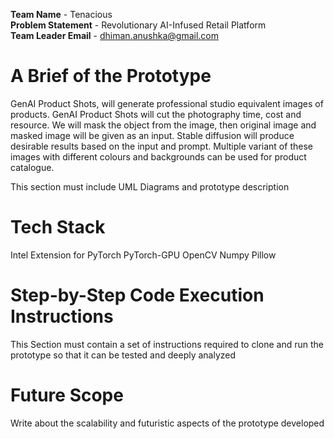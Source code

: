 **Team Name** - Tenacious<br>
**Problem Statement** - Revolutionary AI-Infused Retail Platform<br>
**Team Leader Email** - dhiman.anushka@gmail.com<br>
# A Brief of the Prototype
GenAI Product Shots, will generate professional studio equivalent images of products.
GenAI Product Shots will cut the photography time, cost and resource.
We will mask the object from the image, then original image and masked image will be given as an input.
Stable diffusion will produce desirable results based on the input and prompt.
Multiple variant of these images with different colours and backgrounds can be used for product catalogue.

This section must include UML Diagrams and prototype description<br>

# Tech Stack
Intel Extension for PyTorch
PyTorch-GPU
OpenCV
Numpy
Pillow
<br>

# Step-by-Step Code Execution Instructions
This Section must contain a set of instructions required to clone and run the prototype so that it can be tested and deeply analyzed<br>

# Future Scope
Write about the scalability and futuristic aspects of the prototype developed
